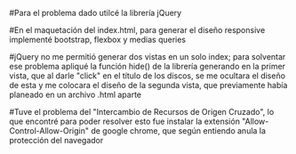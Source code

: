 ﻿#Para el problema dado utilcé la librería jQuery
 
#En el maquetación del index.html, para generar el diseño responsive implementé bootstrap, flexbox
 y medias queries

#jQuery no me permitió generar dos vistas en un solo index; para solventar ese problema 
apliqué la función hide() de la librería generando en la primer vista, que al darle "click" en el título 
de los discos, se me ocultara el diseño de esta y me colocara el diseño de la segunda vista, que previamente
había planeado en un archivo .html aparte

#Tuve el problema del "Intercambio de Recursos de Origen Cruzado", lo que encontré para poder resolver
 esto fue instalar la extensión "Allow-Control-Allow-Origin" de google chrome, que según entiendo anula 
la protección del navegador
